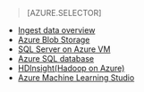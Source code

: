 > [AZURE.SELECTOR]
- [Ingest data overview](../articles/machine-learning/machine-learning-data-science-ingest-data.md)
- [Azure Blob Storage](../articles/machine-learning/machine-learning-data-science-move-azure-blob.md)
- [SQL Server on Azure VM](../articles/machine-learning/machine-learning-data-science-move-sql-server-virtual-machine.md)
- [Azure SQL database](../articles/machine-learning/machine-learning-data-science-move-sql-azure.md)
- [HDInsight(Hadoop on Azure)](../articles/machine-learning/machine-learning-data-science-move-hive-tables.md)
- [Azure Machine Learning Studio](../articles/machine-learning/machine-learning-import-data.md)

<!---HONumber=Oct15_HO3-->
